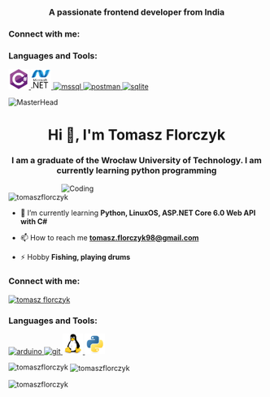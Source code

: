 <h3 align="center">A passionate frontend developer from India</h3>

<h3 align="left">Connect with me:</h3>
<p align="left">
</p>

<h3 align="left">Languages and Tools:</h3>
<p align="left"> <a href="https://www.w3schools.com/cs/" target="_blank" rel="noreferrer"> <img src="https://raw.githubusercontent.com/devicons/devicon/master/icons/csharp/csharp-original.svg" alt="csharp" width="40" height="40"/> </a> <a href="https://dotnet.microsoft.com/" target="_blank" rel="noreferrer"> <img src="https://raw.githubusercontent.com/devicons/devicon/master/icons/dot-net/dot-net-original-wordmark.svg" alt="dotnet" width="40" height="40"/> </a> <a href="https://www.microsoft.com/en-us/sql-server" target="_blank" rel="noreferrer"> <img src="https://www.svgrepo.com/show/303229/microsoft-sql-server-logo.svg" alt="mssql" width="40" height="40"/> </a> <a href="https://postman.com" target="_blank" rel="noreferrer"> <img src="https://www.vectorlogo.zone/logos/getpostman/getpostman-icon.svg" alt="postman" width="40" height="40"/> </a> <a href="https://www.sqlite.org/" target="_blank" rel="noreferrer"> <img src="https://www.vectorlogo.zone/logos/sqlite/sqlite-icon.svg" alt="sqlite" width="40" height="40"/> </a> </p>
































![MasterHead](https://images.ctfassets.net/hrltx12pl8hq/4ACnMj4WVSOZRZt0jHu9h5/1506f652bcd70f4dc3e88219fefea858/shutterstock_739595833-min.jpg?fit=fill&w=800&h=300)
<h1 align="center">Hi 👋, I'm Tomasz Florczyk</h1>
<h3 align="center">I am a graduate of the Wrocław University of Technology. I am currently learning python programming</h3>
<img align="right" alt="Coding" width="400" src="https://i.pinimg.com/originals/e4/26/70/e426702edf874b181aced1e2fa5c6cde.gif">

<p align="left"> <img src="https://komarev.com/ghpvc/?username=tomaszflorczyk&label=Profile%20views&color=0e75b6&style=flat" alt="tomaszflorczyk" /> </p>

- 🌱 I’m currently learning **Python, LinuxOS, ASP.NET Core 6.0 Web API with C#**

- 📫 How to reach me **tomasz.florczyk98@gmail.com**

- ⚡ Hobby **Fishing, playing drums**

<h3 align="left">Connect with me:</h3>
<p align="left">
<a href="https://www.linkedin.com/in/tomasz-florczyk-2a5204246/" target="blank"><img align="center" src="https://raw.githubusercontent.com/rahuldkjain/github-profile-readme-generator/master/src/images/icons/Social/linked-in-alt.svg" alt="tomasz florczyk" height="30" width="40" /></a>
</p>

<h3 align="left">Languages and Tools:</h3>
<p align="left"> <a href="https://www.arduino.cc/" target="_blank" rel="noreferrer"> <img src="https://cdn.worldvectorlogo.com/logos/arduino-1.svg" alt="arduino" width="40" height="40"/> </a> <a href="https://git-scm.com/" target="_blank" rel="noreferrer"> <img src="https://www.vectorlogo.zone/logos/git-scm/git-scm-icon.svg" alt="git" width="40" height="40"/> </a> <a href="https://www.linux.org/" target="_blank" rel="noreferrer"> <img src="https://raw.githubusercontent.com/devicons/devicon/master/icons/linux/linux-original.svg" alt="linux" width="40" height="40"/> </a> <a href="https://www.python.org" target="_blank" rel="noreferrer"> <img src="https://raw.githubusercontent.com/devicons/devicon/master/icons/python/python-original.svg" alt="python" width="40" height="40"/> </a> </p>

<p><img align="left" src="https://github-readme-stats.vercel.app/api/top-langs?username=tomaszflorczyk&show_icons=true&locale=en&layout=compact" alt="tomaszflorczyk" /></p>

<p>&nbsp;<img align="center" src="https://github-readme-stats.vercel.app/api?username=tomaszflorczyk&show_icons=true&locale=en" alt="tomaszflorczyk" /></p>

<p><img align="center" src="https://github-readme-streak-stats.herokuapp.com/?user=tomaszflorczyk&" alt="tomaszflorczyk" /></p>
